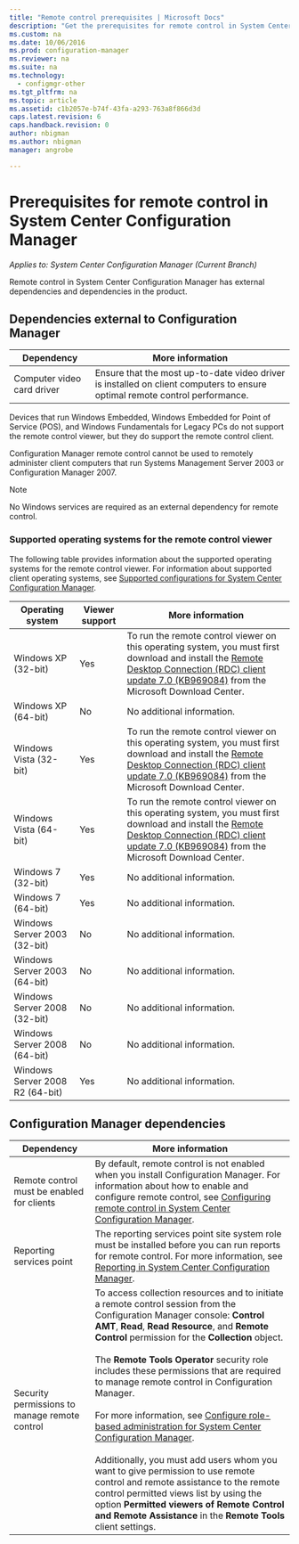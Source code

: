 ```yaml
---
title: "Remote control prerequisites | Microsoft Docs"
description: "Get the prerequisites for remote control in System Center Configuration Manager."
ms.custom: na
ms.date: 10/06/2016
ms.prod: configuration-manager
ms.reviewer: na
ms.suite: na
ms.technology:
  - configmgr-other
ms.tgt_pltfrm: na
ms.topic: article
ms.assetid: c1b2057e-b74f-43fa-a293-763a8f866d3d
caps.latest.revision: 6
caps.handback.revision: 0
author: nbigmanms.author: nbigmanmanager: angrobe

---
```

# Prerequisites for remote control in System Center Configuration Manager*Applies to: System Center Configuration Manager (Current Branch)*
Remote control in System Center Configuration Manager has external dependencies and dependencies in the product.  

## Dependencies external to Configuration Manager  

|Dependency|More information|  
|----------------|----------------------|  
|Computer video card driver|Ensure that the most up-to-date video driver is installed on client computers to ensure optimal remote control performance.|  

 Devices that run Windows Embedded, Windows Embedded for Point of Service (POS), and Windows Fundamentals for Legacy PCs do not support the remote control viewer, but they do support the remote control client.  

 Configuration Manager remote control cannot be used to remotely administer client computers that run Systems Management Server 2003 or Configuration Manager 2007.  

> [!NOTE]  
>  No Windows services are required as an external dependency for remote control.  

### Supported operating systems for the remote control viewer  
 The following table provides information about the supported operating systems for the remote control viewer. For information about supported client operating systems, see [Supported configurations for System Center Configuration Manager](../../../../core/plan-design/configs/supported-configurations.md).  

|Operating system|Viewer support|More information|  
|----------------------|--------------------|----------------------|  
|Windows XP (32-bit)|Yes|To run the remote control viewer on this operating system, you must first download and install the [Remote Desktop Connection (RDC) client update 7.0 (KB969084)](https://www.microsoft.com/en-us/download/details.aspx?id=12767) from the Microsoft Download Center.|  
|Windows XP (64-bit)|No|No additional information.|  
|Windows Vista (32-bit)|Yes|To run the remote control viewer on this operating system, you must first download and install the [Remote Desktop Connection (RDC) client update 7.0 (KB969084)](https://www.microsoft.com/en-us/download/details.aspx?id=12767) from the Microsoft Download Center.|  
|Windows Vista (64-bit)|Yes|To run the remote control viewer on this operating system, you must first download and install the [Remote Desktop Connection (RDC) client update 7.0 (KB969084)](https://www.microsoft.com/en-us/download/details.aspx?id=12767) from the Microsoft Download Center.|  
|Windows 7 (32-bit)|Yes|No additional information.|  
|Windows 7 (64-bit)|Yes|No additional information.|  
|Windows Server 2003 (32-bit)|No|No additional information.|  
|Windows Server 2003 (64-bit)|No|No additional information.|  
|Windows Server 2008 (32-bit)|No|No additional information.|  
|Windows Server 2008 (64-bit)|No|No additional information.|  
|Windows Server 2008 R2 (64-bit)|Yes|No additional information.|  

## Configuration Manager dependencies  

|Dependency|More information|  
|----------------|----------------------|  
|Remote control must be enabled for clients|By default, remote control is not enabled when you install Configuration Manager. For information about how to enable and configure remote control, see [Configuring remote control in System Center Configuration Manager](../../../../core/clients/manage/remote-control/configuring-remote-control.md).|  
|Reporting services point|The reporting services point site system role must be installed before you can run reports for remote control. For more information, see [Reporting in System Center Configuration Manager](../../../../core/servers/manage/reporting.md).|  
|Security permissions to manage remote control|To access collection resources and to initiate a remote control session from the Configuration Manager console: **Control AMT**, **Read**, **Read Resource**, and **Remote Control** permission for the **Collection** object.<br /><br /> The **Remote Tools Operator** security role includes these permissions that are required to manage remote control in Configuration Manager.<br /><br /> For more information, see [Configure role-based administration for System Center Configuration Manager](../../../../core/servers/deploy/configure/configure-role-based-administration.md).<br /><br /> Additionally, you must add users whom you want to give permission to use remote control and remote assistance to the remote control permitted views list by using the option **Permitted viewers of Remote Control and Remote Assistance** in the **Remote Tools** client settings.|  
